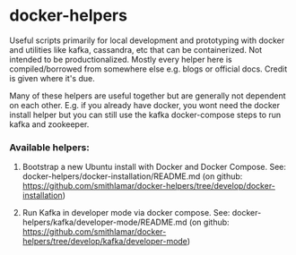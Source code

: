 # docker-helpers
Useful scripts primarily for local development and prototyping with docker and utilities like kafka, cassandra, etc that can be containerized.
Not intended to be productionalized. Mostly every helper here is compiled/borrowed from somewhere else e.g. blogs or official docs. Credit is given
 where it's
 due.
 
 Many of these helpers are useful together but are generally not dependent on each other. E.g. if you already have docker, you wont need the docker
  install helper but you can still use the kafka docker-compose steps to run kafka and zookeeper.

### Available helpers:

1. Bootstrap a new Ubuntu install with Docker and Docker Compose. See: docker-helpers/docker-installation/README.md (on github: https://github.com/smithlamar/docker-helpers/tree/develop/docker-installation)

2. Run Kafka in developer mode via docker compose. See: docker-helpers/kafka/developer-mode/README.md (on github: https://github.com/smithlamar/docker-helpers/tree/develop/kafka/developer-mode)

